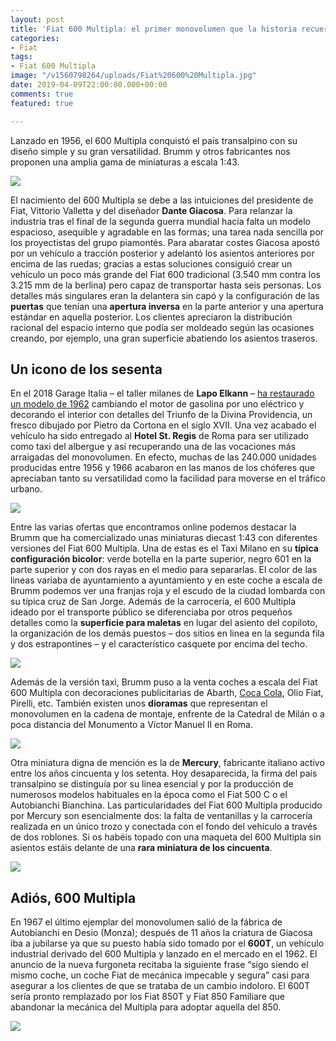 ```yaml
---
layout: post
title: 'Fiat 600 Multipla: el primer monovolumen que la historia recuerde'
categories:
- Fiat
tags:
- Fiat 600 Multipla
image: "/v1560798264/uploads/Fiat%20600%20Multipla.jpg"
date: 2019-04-09T22:00:00.000+00:00
comments: true
featured: true

---
```

Lanzado en 1956, el 600 Multipla conquistó el país transalpino con su diseño simple y su gran versatilidad. Brumm y otros fabricantes nos proponen una amplia gama de miniaturas a escala 1:43.

<img src="https://images-na.ssl-images-amazon.com/images/I/41Gfjq1r%2BRL.jpg" class="responsive-img center">

El nacimiento del 600 Multipla se debe a las intuiciones del presidente de Fiat, Vittorio Valletta y del diseñador **Dante Giacosa**. Para relanzar la industria tras el final de la segunda guerra mundial hacía falta un modelo espacioso, asequible y agradable en las formas; una tarea nada sencilla por los proyectistas del grupo piamontés. Para abaratar costes Giacosa apostó por un vehículo a tracción posterior y adelantó los asientos anteriores por encima de las ruedas; gracias a estas soluciones consiguió crear un vehículo un poco más grande del Fiat 600 tradicional (3.540 mm contra los 3.215 mm de la berlina) pero capaz de transportar hasta seis personas. Los detalles más singulares eran la delantera sin capó y la configuración de las **puertas** que tenían una **apertura inversa** en la parte anterior y una apertura estándar en aquella posterior. Los clientes apreciaron la distribución racional del espacio interno que podía ser moldeado según las ocasiones creando, por ejemplo, una gran superficie abatiendo los asientos traseros.

## Un icono de los sesenta

En el 2018 Garage Italia – el taller milanes de **Lapo Elkann** – [ha restaurado un modelo de 1962](https://www.ilfattoquotidiano.it/2018/11/13/fiat-600-multipla-lapo-elkann-la-elettrizza-e-la-veste-di-barocco-foto/4759910/ "Fiat 600 Multipla Garage Italia") cambiando el motor de gasolina por uno eléctrico y decorando el interior con detalles del Triunfo de la Divina Providencia, un fresco dibujado por Pietro da Cortona en el siglo XVII. Una vez acabado el vehículo ha sido entregado al **Hotel St. Regis** de Roma para ser utilizado como taxi del albergue y así recuperando una de las vocaciones más arraigadas del monovolumen. En efecto, muchas de las  240.000 unidades producidas entre 1956 y 1966 acabaron en las manos de los chóferes que apreciaban tanto su versatilidad como la facilidad para moverse en el tráfico urbano.

<img src="https://images-na.ssl-images-amazon.com/images/I/41AAPY7RgCL.jpg" class="responsive-img center">

Entre las varias ofertas que encontramos online podemos destacar la Brumm que ha comercializado unas miniaturas diecast 1:43 con diferentes versiones del Fiat 600 Multipla. Una de estas es el Taxi Milano en su **típica configuración bicolor**: verde botella en la parte superior, negro 601 en la parte superior y con dos rayas en el medio para separarlas. El color de las lineas variaba de ayuntamiento a ayuntamiento y en este coche a escala de Brumm podemos ver una franjas roja y el escudo de la ciudad lombarda con su típica cruz de San Jorge. Además de la carrocería, el 600 Multipla ideado por el transporte público se diferenciaba por otros pequeños detalles como la **superficie para maletas** en lugar del asiento del copiloto, la organización de los demás puestos – dos sitios en linea en la segunda fila y dos estrapontines – y el característico casquete por encima del techo.

<img src="https://images-na.ssl-images-amazon.com/images/I/41ZDqMseBdL.jpg" class="responsive-img center">

Además de la versión taxi, Brumm puso a la venta coches a escala del Fiat 600 Multipla con decoraciones publicitarias de Abarth, [Coca Cola](https://www.amazon.es/BRUMM-BM0482-FIAT-MULTIPLA-OLIMPIADI/dp/B007IZ2C4M/ref=sr_1_19?__mk_es_ES=%C3%85M%C3%85%C5%BD%C3%95%C3%91&keywords=fiat+600+multipla&qid=1554904573&s=toys&sr=1-19 "Fiat 600 Multipla Coca Cola"), Olio Fiat, Pirelli, etc. También existen unos **dioramas** que representan el monovolumen en la cadena de montaje, enfrente de la Catedral de Milán o a poca distancia del Monumento a Víctor Manuel II en Roma.

<img src="/uploads/Fiat_600_Multipla_Mercury_1.jpg" class="responsive-img center">

Otra miniatura digna de mención es la de **Mercury**, fabricante italiano activo entre los años cincuenta y los setenta. Hoy desaparecida, la firma del país transalpino se distinguía por su linea esencial y por la producción de numerosos modelos habituales en la época como el Fiat 500 C o el Autobianchi Bianchina. Las particularidades del Fiat 600 Multipla producido por Mercury son esencialmente dos: la falta de ventanillas y la carrocería realizada en un único trozo y conectada con el fondo del vehículo a través de dos roblones. Si os habéis topado con una maqueta del 600 Multipla sin asientos estáis delante de una **rara miniatura de los cincuenta**.

<img src="/uploads/Fiat_600_Multipla_Mercury_2.jpg" class="responsive-img center">

## Adiós, 600 Multipla

En 1967 el último ejemplar del monovolumen salió de la fábrica de Autobianchi en Desio (Monza); después de 11 años la criatura de Giacosa iba a jubilarse ya que su puesto había sido tomado por el **600T**, un vehículo industrial derivado del 600 Multipla y lanzado en el mercado en el 1962. El anuncio de la nueva furgoneta recitaba la siguiente frase “sigo siendo el mismo coche, un coche Fiat de mecánica impecable y segura” casi para asegurar a los clientes de que se trataba de un cambio indoloro. El 600T sería pronto remplazado por los Fiat 850T y Fiat 850 Familiare que abandonar la mecánica del Multipla para adoptar aquella del 850.

<img src="https://images-na.ssl-images-amazon.com/images/I/61pl9QEB%2BjL._SL1250_.jpg" class="responsive-img center">
